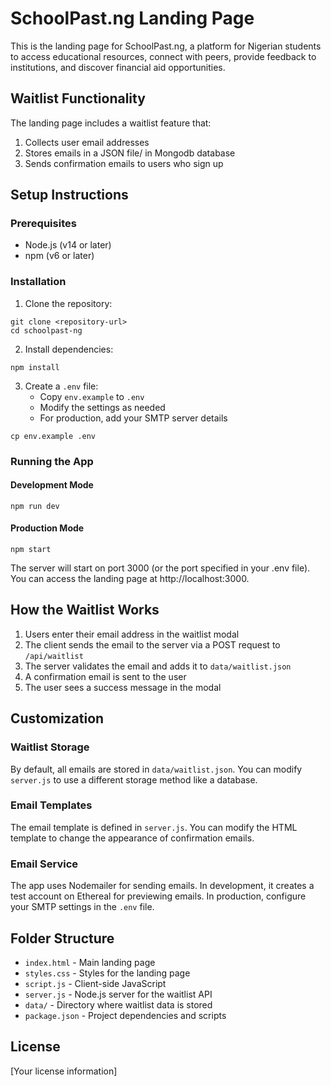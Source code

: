 # SchoolPast.ng Landing Page

This is the landing page for SchoolPast.ng, a platform for Nigerian students to access educational resources, connect with peers, provide feedback to institutions, and discover financial aid opportunities.

## Waitlist Functionality

The landing page includes a waitlist feature that:
1. Collects user email addresses
2. Stores emails in a JSON file/ in Mongodb database
3. Sends confirmation emails to users who sign up

## Setup Instructions

### Prerequisites
- Node.js (v14 or later)
- npm (v6 or later)

### Installation

1. Clone the repository:
```
git clone <repository-url>
cd schoolpast-ng
```

2. Install dependencies:
```
npm install
```

3. Create a `.env` file:
   - Copy `env.example` to `.env`
   - Modify the settings as needed
   - For production, add your SMTP server details

```
cp env.example .env
```

### Running the App

#### Development Mode
```
npm run dev
```

#### Production Mode
```
npm start
```

The server will start on port 3000 (or the port specified in your .env file). You can access the landing page at http://localhost:3000.

## How the Waitlist Works

1. Users enter their email address in the waitlist modal
2. The client sends the email to the server via a POST request to `/api/waitlist`
3. The server validates the email and adds it to `data/waitlist.json`
4. A confirmation email is sent to the user
5. The user sees a success message in the modal

## Customization

### Waitlist Storage
By default, all emails are stored in `data/waitlist.json`. You can modify `server.js` to use a different storage method like a database.

### Email Templates
The email template is defined in `server.js`. You can modify the HTML template to change the appearance of confirmation emails.

### Email Service
The app uses Nodemailer for sending emails. In development, it creates a test account on Ethereal for previewing emails. In production, configure your SMTP settings in the `.env` file.

## Folder Structure

- `index.html` - Main landing page
- `styles.css` - Styles for the landing page
- `script.js` - Client-side JavaScript
- `server.js` - Node.js server for the waitlist API
- `data/` - Directory where waitlist data is stored
- `package.json` - Project dependencies and scripts

## License

[Your license information] 